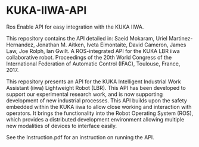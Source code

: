 # KUKA-IIWA-API
Ros Enable API for easy integration with the KUKA IIWA.

This repository contains the API detailed in:
Saeid Mokaram, Uriel Martinez-Hernandez, Jonathan M. Aitken, Iveta Eimontaite, David Cameron, James Law, Joe Rolph, Ian Gwilt. A ROS-integrated API for the KUKA LBR iiwa collaborative robot. Proceedings of the 20th World Congress of the International Federation of Automatic Control (IFAC), Toulouse, France, 2017.

This repository presents an API for the KUKA Intelligent Industrial Work Assistant (iiwa) Lightweight Robot (LBR). This API has been developed to support our experimental research work, and is now supporting development of new industrial processes. This API builds upon the safety embedded within the KUKA iiwa to allow close working and interaction with operators. It brings the functionality into the Robot Operating System (ROS), which provides a distributed development environment allowing multiple new modalities of devices to interface easily.

See the Instruction.pdf for an instruction on running the API.
